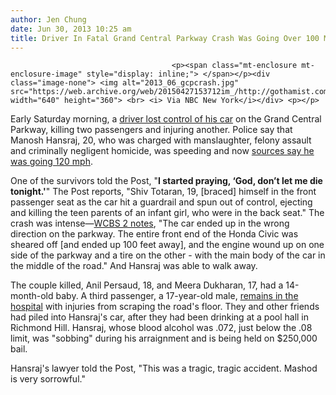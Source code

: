 ```yaml
---
author: Jen Chung
date: Jun 30, 2013 10:25 am
title: Driver In Fatal Grand Central Parkway Crash Was Going Over 100 MPH
---
```


	
										<p><span class="mt-enclosure mt-enclosure-image" style="display: inline;"> </span></p><div class="image-none"> <img alt="2013_06_gcpcrash.jpg" src="https://web.archive.org/web/20150427153712im_/http://gothamist.com/attachments/jen/2013_06_gcpcrash.jpg" width="640" height="360"> <br> <i> Via NBC New York</i></div> <p></p>

<p>Early Saturday morning, a <a href="https://web.archive.org/web/20150427153712/http://gothamist.com/2013/06/29/two_killed_several_injured_in_early.php">driver lost control of his car</a> on the Grand Central Parkway, killing two passengers and injuring another. Police say that Manosh Hansraj, 20, who was charged with  manslaughter, felony assault and criminally negligent homicide, was speeding and now <a href="https://web.archive.org/web/20150427153712/http://www.nydailynews.com/new-york/queens/2-killed-crash-grand-central-parkway-article-1.1385843?localLinksEnabled=false">sources say he was going 120 mph</a>.</p>

<p>One of the survivors told the Post, &quot;<strong>I started praying, &#x2018;God, don&#x2019;t let me die tonight.&apos;</strong>&quot; The Post reports, &quot;Shiv Totaran, 19, [braced] himself in the front passenger seat as the car hit a guardrail and spun out of control, ejecting and killing the teen parents of an infant girl, who were in the back seat.&quot; The crash was intense&#x2014;<a href="https://web.archive.org/web/20150427153712/http://newyork.cbslocal.com/2013/06/29/crash-leaves-2-dead-on-grand-central-parkway/">WCBS 2 notes</a>, &quot;The car ended up in the wrong direction on the parkway. The entire front end of the Honda Civic was sheared off [and ended up 100 feet away], and the engine wound up on one side of the parkway and a tire on the other - with the main body of the car in the middle of the road.&quot; And Hansraj was able to walk away.</p>

<p>The couple killed, Anil Persaud, 18, and Meera Dukharan, 17, had a 14-month-old baby.  A third passenger, a 17-year-old male, <a href="https://web.archive.org/web/20150427153712/http://www.nbcnewyork.com/news/local/Two-Dead-Car-Crash-Queens-Grand-Central-Parkway-213687031.html">remains in the hospital</a> with injuries from scraping the road&apos;s floor. They and other friends had piled into Hansraj&apos;s car, after they had been drinking at a pool hall in Richmond Hill. Hansraj, whose blood alcohol was .072, just below the .08 limit, was &quot;sobbing&quot; during his arraignment and is being held on $250,000 bail. </p>

<p>Hansraj&apos;s lawyer told the Post, &quot;This was a tragic, tragic accident. Mashod is very sorrowful.&quot;</p>					
										
									
				